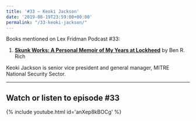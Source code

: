 ```yaml
---
title: '#33 – Keoki Jackson'
date: '2019-08-19T23:59:00+00:00'
permalink: "/33-keoki-jackson/"
---
```


Books mentioned on Lex Fridman Podcast #33:

1. <b><a href="https://amzn.to/3GspUsd" target="_blank" rel="sponsored noopener noreferrer">Skunk Works: A Personal Memoir of My Years at Lockheed</a></b> by Ben R. Rich

<!--more-->

Keoki Jackson is senior vice president and general manager, MITRE National Security Sector.

- - - - - -

## Watch or listen to episode #33

{% include youtube.html id='anXep8kBOCg' %}